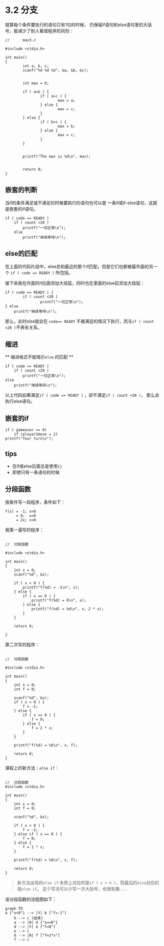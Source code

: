 # 3.2 分支

就算每个条件要执行的语句只有1句的时候，
仍保留if语句和else语句里的大括号，能减少了别人看错程序的风险：

```
//      max3.c

#include <stdio.h>

int main()
{
        int a, b, c;
        scanf("%d %d %d", &a, &b, &c);


        int max = 0;

        if ( a>b ) {
                if ( a>c ) {
                        max = a;
                } else {
                        max = c;
                }
        } else {
                if ( b>c ) {
                        max = b;
                } else {
                        max = c;
                }
        }


        printf("The max is %d\n", max);


        return 0;
}
```

## 嵌套的判断

当if的条件满足或不满足的时候要执行的语句也可以是
一条if或if-else语句，这就是嵌套的if语句。

```
if ( code == READY )
	if ( count <20 )
		printf("一切正常\n");
	else
		printf("继续等待\n");
```

## else的匹配

在上面的代码片段中，else总和最近的那个if匹配，但是它们也都被最外面的另一个 `if ( code == READY )` 所包括。

接下来我在外面的if后面添加大括弧，同时也在里面的else前添加大括弧：

```
if ( code == READY ) {
        if ( count <20 )
                printf("一切正常\n");
} else
	printf("继续等待\n");
```

那么，此时else就会在 ` code== READY ` 不被满足的情况下执行，而与` if ( count <20 ) `不再有关系。

## 缩进

** 缩进格式不能暗示`else` 的匹配 **

```
if ( code == READY )
	if ( count <20 )
		printf("一切正常\n");
else
	printf("继续等待\n");
```

以上代码如果满足`if ( code == READY )` ，却不满足`if ( count <20 )`，
那么会执行else语句。

## 嵌套的if

```
if ( gameover == 0)
	if (player2move = 2)
printf("Your turn\n");
```

## tips

- 在if或else后面总是使用`{}`
- 即使只有一条语句的时候

## 分段函数

按条件写一段程序，条件如下：

```
f(x) = -1; x<0
     = 0;  x=0
     = 2x; x>0
```

我第一遍写的程序：

```

//	分段函数

#include <stdio.h>

int main()
{
	int x = 0;
	scanf("%d", &x);

	if ( x < 0 ) {
		printf("f(%d) = -1\n", x);
	} else {
		if ( x == 0 ) {
			printf("f(%d) = 0\n", x);
		} else {
			printf("f(%d) = %d\n", x, 2 * x);
		}
	}

	return 0;

}
```

第二次写的程序：

```

//	分段函数

#include <stdio.h>

int main()
{
	int x = 0;
	int f = 0;

	scanf("%d", &x);
	if ( x < 0 ) {
		f = -1;
	} else {
		if ( x == 0 ) {
			f = 0;
		} else {
			f = 2 * x;
		}
	}

	printf("f(%d) = %d\n", x, f);

	return 0;
}
```

课程上的新方法：`else if`：

```

//	分段函数
#include <stdio.h>

int main()
{
	int x = 0;
	int f = 0;

	scanf("%d", &x);

	if ( x < 0 ) {
		f = -1;
	} else if ( x == 0 ) {
		f = 0;
	} else {
		f = 2 * x;
	}

	printf("f(%d) = %d\n", x, f);
	
	return 0;
}
```

> 新方法出现的`else if` 本质上对应的是`if ( x > 0 )`，而最后的`else`对应的是`else if`。
这个写法可以少写一次大括号，也很有趣……

该分段函数的流程图如下：

```mermaid
graph TD
a {"x<0"} --> |Y| b ["f=-1"]
	b --> c (结束)
	a --> |N| d {"x==0"}
	d --> |Y| e ["f=0"]
	e --> c
	d --> |N| f ["f=2*x"]
	f --> c
```

